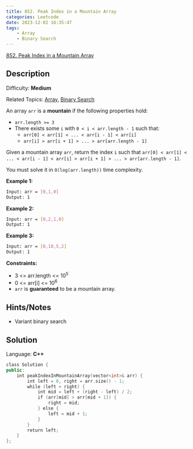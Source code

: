 ```yaml
---
title: 852. Peak Index in a Mountain Array
categories: Leetcode
date: 2023-12-02 16:35:47
tags:
    - Array
    - Binary Search
---
```


[852\. Peak Index in a Mountain Array](https://leetcode.com/problems/peak-index-in-a-mountain-array/)

## Description

Difficulty: **Medium**

Related Topics: [Array](https://leetcode.com/tag/https://leetcode.com/tag/array//), [Binary Search](https://leetcode.com/tag/https://leetcode.com/tag/binary-search//)

An array `arr` is a **mountain** if the following properties hold:

* `arr.length >= 3`
* There exists some `i` with `0 < i < arr.length - 1` such that:
  * `arr[0] < arr[1] < ... < arr[i - 1] < arr[i]`
  * `arr[i] > arr[i + 1] > ... > arr[arr.length - 1]`

Given a mountain array `arr`, return the index `i` such that `arr[0] < arr[1] < ... < arr[i - 1] < arr[i] > arr[i + 1] > ... > arr[arr.length - 1]`.

You must solve it in `O(log(arr.length))` time complexity.

**Example 1:**

```bash
Input: arr = [0,1,0]
Output: 1
```

**Example 2:**

```bash
Input: arr = [0,2,1,0]
Output: 1
```

**Example 3:**

```bash
Input: arr = [0,10,5,2]
Output: 1
```

**Constraints:**

* 3 <= arr.length <= 10<sup>5</sup>
* 0 <= arr[i] <= 10<sup>6</sup>
* `arr` is **guaranteed** to be a mountain array.

## Hints/Notes

* Variant binary search

## Solution

Language: **C++**

```C++
class Solution {
public:
    int peakIndexInMountainArray(vector<int>& arr) {
        int left = 0, right = arr.size() - 1;
        while (left < right) {
            int mid = left + (right - left) / 2;
            if (arr[mid] > arr[mid + 1]) {
                right = mid;
            } else {
                left = mid + 1;
            }
        }
        return left;
    }
};
```
